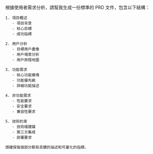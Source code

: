 根據使用者需求分析，請幫我生成一份標準的 PRD 文件，包含以下結構：

    1. 項目概述
       - 項目背景
       - 核心目標
       - 成功指標

    2. 用戶分析
       - 目標用戶畫像
       - 用戶場景分析
       - 用戶旅程地圖

    3. 功能需求
       - 核心功能模塊
       - 功能優先級
       - 詳細功能描述

    4. 非功能需求
       - 性能要求
       - 安全要求
       - 兼容性要求

    5. 技術約束
       - 技術棧建議
       - 第三方集成
       - 部署要求

    請確保每個部分都有具體的描述和可量化的指標。

